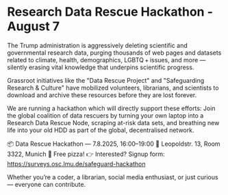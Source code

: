 # Research Data Rescue Hackathon - August 7

The Trump administration is aggressively deleting scientific and governmental research data, purging thousands of web pages and datasets related to climate, health, demographics, LGBTQ + issues, and more — silently erasing vital knowledge that underpins scientific progress.

Grassroot initiatives like the "Data Rescue Project" and "Safeguarding Research & Culture" have mobilized volunteers, librarians, and scientists to download and archive these resources before they are lost forever.

We are running a hackathon which will directly support these efforts: Join the global coalition of data rescuers by turning your own laptop into a Research Data Rescue Node, scraping at-risk data sets, and breathing new life into your old HDD as part of the global, decentralised network.

📦 Data Rescue Hackathon — 7.8.2025, 16:00–19:00
📍 Leopoldstr. 13, Room 3322, Munich
🍕 Free pizza!
👉 Interested? Signup form: https://surveys.osc.lmu.de/safeguard-hackathon

Whether you’re a coder, a librarian, social media enthusiast, or just curious — everyone can contribute.
